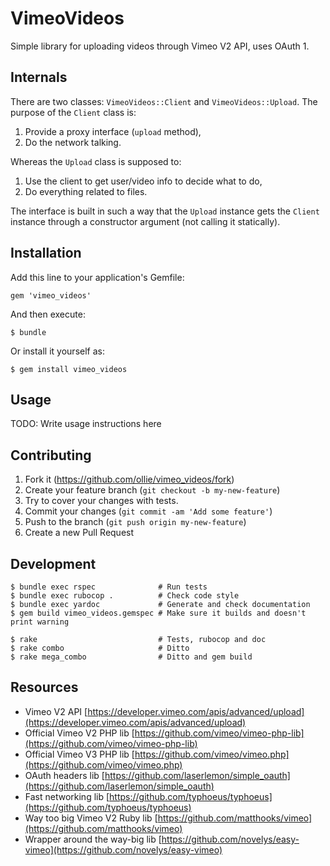 # VimeoVideos

Simple library for uploading videos through Vimeo V2 API, uses OAuth 1.

## Internals

There are two classes: `VimeoVideos::Client` and `VimeoVideos::Upload`.
The purpose of the `Client` class is:

1. Provide a proxy interface (`upload` method),
2. Do the network talking.

Whereas the `Upload` class is supposed to:

1. Use the client to get user/video info to decide what to do,
2. Do everything related to files.

The interface is built in such a way that the `Upload` instance gets the
`Client` instance through a constructor argument (not calling
it statically).

## Installation

Add this line to your application's Gemfile:

    gem 'vimeo_videos'

And then execute:

    $ bundle

Or install it yourself as:

    $ gem install vimeo_videos

## Usage

TODO: Write usage instructions here

## Contributing

1. Fork it (https://github.com/ollie/vimeo_videos/fork)
2. Create your feature branch (`git checkout -b my-new-feature`)
3. Try to cover your changes with tests.
4. Commit your changes (`git commit -am 'Add some feature'`)
5. Push to the branch (`git push origin my-new-feature`)
6. Create a new Pull Request

## Development

    $ bundle exec rspec              # Run tests
    $ bundle exec rubocop .          # Check code style
    $ bundle exec yardoc             # Generate and check documentation
    $ gem build vimeo_videos.gemspec # Make sure it builds and doesn't print warning

    $ rake                           # Tests, rubocop and doc
    $ rake combo                     # Ditto
    $ rake mega_combo                # Ditto and gem build

## Resources

* Vimeo V2 API [https://developer.vimeo.com/apis/advanced/upload](https://developer.vimeo.com/apis/advanced/upload)
* Official Vimeo V2 PHP lib [https://github.com/vimeo/vimeo-php-lib](https://github.com/vimeo/vimeo-php-lib)
* Official Vimeo V3 PHP lib [https://github.com/vimeo/vimeo.php](https://github.com/vimeo/vimeo.php)
* OAuth headers lib [https://github.com/laserlemon/simple_oauth](https://github.com/laserlemon/simple_oauth)
* Fast networking lib [https://github.com/typhoeus/typhoeus](https://github.com/typhoeus/typhoeus)
* Way too big Vimeo V2 Ruby lib [https://github.com/matthooks/vimeo](https://github.com/matthooks/vimeo)
* Wrapper around the way-big lib [https://github.com/novelys/easy-vimeo](https://github.com/novelys/easy-vimeo)
